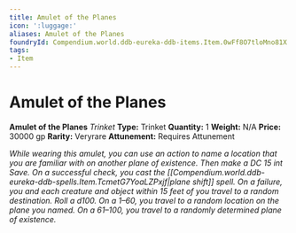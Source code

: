 ```yaml
---
title: Amulet of the Planes
icon: ':luggage:'
aliases: Amulet of the Planes
foundryId: Compendium.world.ddb-eureka-ddb-items.Item.0wFf8O7tloMno81X
tags:
- Item
---
```


# Amulet of the Planes

**Amulet of the Planes**
_Trinket_
**Type:** Trinket
**Quantity:** 1
**Weight:** N/A
**Price:** 30000 gp
**Rarity:** Veryrare
**Attunement:** Requires Attunement

*While wearing this amulet, you can use an action to name a location that you are familiar with on another plane of existence. Then make a DC 15 int Save. On a successful check, you cast the [[Compendium.world.ddb-eureka-ddb-spells.Item.TcmetG7YoaLZPxjf|plane shift]] spell. On a failure, you and each creature and object within 15 feet of you travel to a random destination. Roll a d100. On a 1–60, you travel to a random location on the plane you named. On a 61–100, you travel to a randomly determined plane of existence.*